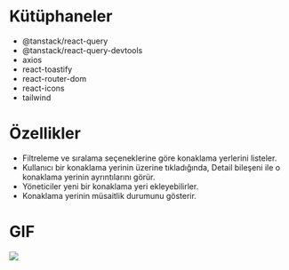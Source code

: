 

# Kütüphaneler

- @tanstack/react-query
- @tanstack/react-query-devtools
- axios
- react-toastify
- react-router-dom
- react-icons
- tailwind

# Özellikler

- Filtreleme ve sıralama seçeneklerine göre konaklama yerlerini listeler.
- Kullanıcı bir konaklama yerinin üzerine tıkladığında, Detail bileşeni ile o konaklama yerinin ayrıntılarını görür.
- Yöneticiler  yeni bir konaklama yeri ekleyebilirler.
- Konaklama yerinin müsaitlik durumunu gösterir.

# GIF

![](/download.gif)

